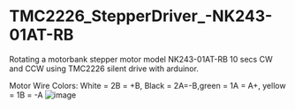 # TMC2226_StepperDriver_-NK243-01AT-RB
Rotating a motorbank stepper motor model NK243-01AT-RB 10 secs CW and CCW using TMC2226 silent drive with arduinor.

Motor Wire Colors:
White = 2B = +B, Black = 2A=-B,green = 1A = A+, yellow = 1B = -A
![image](https://github.com/saidijongo/TMC2226_StepperDriver_-NK243-01AT-RB/assets/31678025/d1141697-2aab-47b4-ab77-0431ff107a19)
